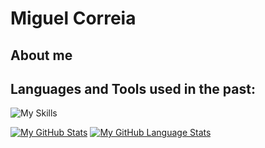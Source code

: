 # Miguel Correia

<!--

Here are some ideas to get you started:

- 🔭 I’m currently on my last years of my university bachelors degree on Computer Science.
-->
## About me


## Languages and Tools used in the past:
![My Skills](https://skills.thijs.gg/icons?i=js,java,c,cpp,py,html,css,postgres,kotlin,markdown)

[![My GitHub Stats](https://github-readme-stats.vercel.app/api/?username=nineinchmike21&count_private=true&theme=tokyonight&showicons=true)]()
[![My GitHub Language Stats](https://github-readme-stats.vercel.app/api/top-langs/?username=nineinchmike21&langs_count=5&theme=tokyonight)]()
